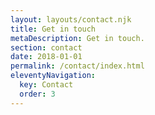 ```yaml
---
layout: layouts/contact.njk
title: Get in touch
metaDescription: Get in touch.
section: contact
date: 2018-01-01
permalink: /contact/index.html
eleventyNavigation:
  key: Contact
  order: 3
---
```


